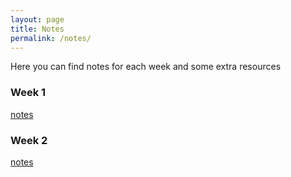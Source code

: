 ```yaml
---
layout: page
title: Notes
permalink: /notes/
---
```


Here you can find notes for each week and some extra resources

### Week 1
[notes](https://github.com/mahdizmni/mata22/raw/master/notes/week%201.png)

### Week 2
[notes](https://github.com/mahdizmni/mata22/raw/master/notes/week%202.png)

